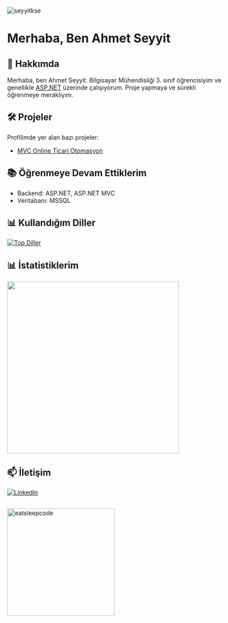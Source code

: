<p align="left"> 
  <img src="https://komarev.com/ghpvc/?username=seyyitkse&label=Profile%20views&color=0e75b6&style=flat" alt="seyyitkse" /> 
</p>

# Merhaba, Ben Ahmet Seyyit

## 🚀 Hakkımda

Merhaba, ben Ahmet Seyyit. Bilgisayar Mühendisliği 3. sınıf öğrencisiyim ve genellikle [ASP.NET](https://dotnet.microsoft.com/apps/aspnet) üzerinde çalışıyorum. Proje yapmaya ve sürekli öğrenmeye meraklıyım.

## 🛠️ Projeler

Profilimde yer alan bazı projeler:

- [MVC Online Ticari Otomasyon](https://github.com/seyyitkse/MVC_OnlineTicariOtomasyon)

## 📚 Öğrenmeye Devam Ettiklerim

- Backend: ASP.NET, ASP.NET MVC 
- Veritabanı: MSSQL

## 📊 Kullandığım Diller

[![Top Diller](https://github-readme-stats.vercel.app/api/top-langs/?username=seyyitkse&layout=compact&langs_count=8&theme=radical)](https://github.com/anuraghazra/github-readme-stats)

## 📊 İstatistiklerim

<img width=400 src='https://github-readme-streak-stats.herokuapp.com/?user=seyyitkse&theme=vue-dark&hide_border=true' />

## 📫 İletişim

[![Linkedin](https://img.shields.io/badge/Linkedin-000000?style=for-the-badge&logo=Linkedin&logoColor=white)](https://www.linkedin.com/in/ahmet-seyyit-kose/)

##
<div align="left">
  <img src="https://github.com/raghavk16/raghavk16/blob/master/giphy.webp" alt="eatsleepcode" width="250" height="250" />
</div>
